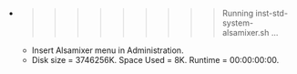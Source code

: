 * >>>>>>>>> Running inst-std-system-alsamixer.sh ...
  * Insert Alsamixer menu in Administration.
  * Disk size = 3746256K. Space Used = 8K. Runtime = 00:00:00:00.
